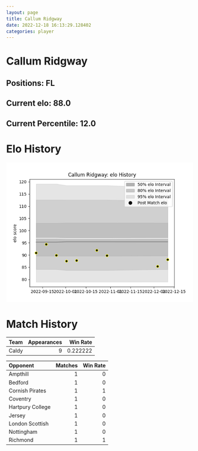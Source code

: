 ```yaml
---  
layout: page  
title: Callum Ridgway  
date: 2022-12-18 16:13:29.128402  
categories: player  
---
```

# Callum Ridgway

## Positions: FL

## Current elo: 88.0

## Current Percentile: 12.0

# Elo History


![elo history](history_CallumRidgway.png)
# Match History


| Team   |   Appearances |   Win Rate |
|:-------|--------------:|-----------:|
| Caldy  |             9 |   0.222222 |

| Opponent         |   Matches |   Win Rate |
|:-----------------|----------:|-----------:|
| Ampthill         |         1 |          0 |
| Bedford          |         1 |          0 |
| Cornish Pirates  |         1 |          1 |
| Coventry         |         1 |          0 |
| Hartpury College |         1 |          0 |
| Jersey           |         1 |          0 |
| London Scottish  |         1 |          0 |
| Nottingham       |         1 |          0 |
| Richmond         |         1 |          1 |